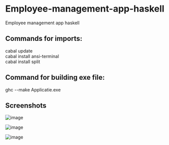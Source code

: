 # Employee-management-app-haskell
Employee management app haskell

## Commands for imports:<br>
  cabal update<br>
  cabal install ansi-terminal<br>
  cabal install split<br>

## Command for building exe file:<br>
ghc --make Applicatie.exe

## Screenshots <br>
![image](https://user-images.githubusercontent.com/45209751/119344389-48f90280-bca0-11eb-93e1-15b67f2c449e.png)

![image](https://user-images.githubusercontent.com/45209751/119344421-50b8a700-bca0-11eb-8fbe-4b6f0ffebff8.png)

![image](https://user-images.githubusercontent.com/45209751/119344455-5ca46900-bca0-11eb-8347-c55358f74173.png)
